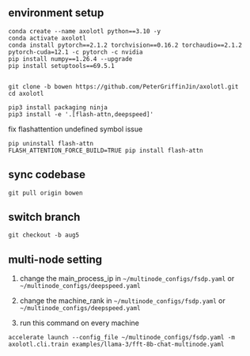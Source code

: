 
## environment setup
```
conda create --name axolotl python==3.10 -y
conda activate axolotl
conda install pytorch==2.1.2 torchvision==0.16.2 torchaudio==2.1.2 pytorch-cuda=12.1 -c pytorch -c nvidia
pip install numpy==1.26.4 --upgrade
pip install setuptools==69.5.1


git clone -b bowen https://github.com/PeterGriffinJin/axolotl.git
cd axolotl

pip3 install packaging ninja
pip3 install -e '.[flash-attn,deepspeed]'
```

fix flashattention undefined symbol issue
```
pip uninstall flash-attn
FLASH_ATTENTION_FORCE_BUILD=TRUE pip install flash-attn
```

## sync codebase
```
git pull origin bowen
```

## switch branch
```
git checkout -b aug5
```

## multi-node setting

1. change the main_process_ip in ```~/multinode_configs/fsdp.yaml``` or ```~/multinode_configs/deepspeed.yaml```

2. change the machine_rank in ```~/multinode_configs/fsdp.yaml``` or ```~/multinode_configs/deepspeed.yaml```

3. run this command on every machine
```
accelerate launch --config_file ~/multinode_configs/fsdp.yaml -m axolotl.cli.train examples/llama-3/fft-8b-chat-multinode.yaml
```
